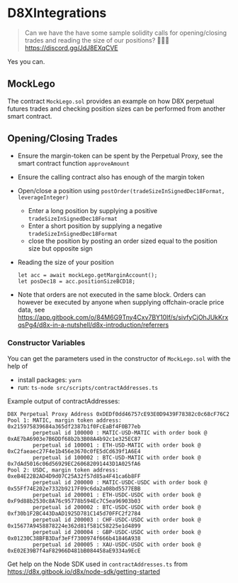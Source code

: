 # D8XIntegrations

> Can we have the have some sample solidity calls for opening/closing trades and reading the size of our positions? 🙏🙏🙏
https://discord.gg/JdJ8EXqCVE 

Yes you can.


## MockLego

The contract `MockLego.sol` provides an example on how D8X perpetual futures trades and checking position sizes
can be performed from another smart contract.

## Opening/Closing Trades
* Ensure the margin-token can be spent by the Perpetual Proxy, see the smart contract function `approveAmount`
* Ensure the calling contract also has enough of the margin token
* Open/close a position using `postOrder(tradeSizeInSignedDec18Format, leverageInteger)`
  - Enter a long position by supplying a positive `tradeSizeInSignedDec18Format`
  - Enter a short position by supplying a negative `tradeSizeInSignedDec18Format`
  - close the position by posting an order sized equal to the position size but opposite sign        
* Reading the size of your position
  ```
  let acc = await mockLego.getMarginAccount();
  let posDec18 = acc.positionSizeBCD18;
  ```
        
* Note that orders are not executed in the same block. Orders can however be executed by anyone when supplying offchain-oracle price data, see https://app.gitbook.com/o/84M6G9Tny4Cxv7BY10If/s/sivfyCjOhJUkKrxqsPg4/d8x-in-a-nutshell/d8x-introduction/referrers

### Constructor Variables
You can get the parameters used in the constructor of `MockLego.sol` with the help of 
* install packages: `yarn` 
* run: `ts-node src/scripts/contractAddresses.ts`

Example output of contractAddresses:

```
D8X Perpetual Proxy Address 0xDEDf0dd46757cE93E0D9439F78382c0c68cF76C2
Pool 1: MATIC, margin token address: 0x215975839684a365df2387b1f0FcEaBf4F0B77eb
        perpetual id 100000 : MATIC-USD-MATIC with order book @ 0xAE7bA6903e7B6DDf68b2b3B08A4b92c1e325EC87
        perpetual id 100001 : ETH-USD-MATIC with order book @ 0xC2faeaec27F4e1b456e3670c0fE5dCd639f1A6E4
        perpetual id 100002 : BTC-USD-MATIC with order book @ 0x7dAd5016c06d56929EC260682091443D1A025fA6
Pool 2: USDC, margin token address: 0xeB4E22B2AD4D9d07C25A32f57d85a4F41ca6b8FF
        perpetual id 200000 : MATIC-USDC-USDC with order book @ 0x55Ff74E202e7332b9217F09c6da2a08bd5577EBB
        perpetual id 200001 : ETH-USDC-USDC with order book @ 0xF9d88b2530c8A76c95778b594Ec7C5ea96903b03
        perpetual id 200002 : BTC-USDC-USDC with order book @ 0xf30b1F2BC443DaAD1925D781C145d70FFC2f2784
        perpetual id 200003 : CHF-USDC-USDC with order book @ 0x15677A9458878224e362d81f581C58225e1d4899
        perpetual id 200004 : GBP-USDC-USDC with order book @ 0x01230C38BFB3Daf3eFf7300974f666b41846A938
        perpetual id 200005 : XAU-USDC-USDC with order book @ 0xE02E39B7f4aF82966D481bB084458aE9334a9EcE
```

Get help on the Node SDK used in `contractAddresses.ts` from https://d8x.gitbook.io/d8x/node-sdk/getting-started
